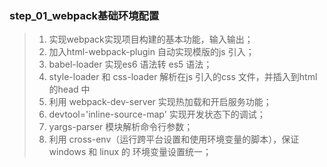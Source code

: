 ### step_01_webpack基础环境配置

> 1. 实现webpack实现项目构建的基本功能，输入输出；
> 2. 加入html-webpack-plugin 自动实现模版的js 引入；
> 3. babel-loader 实现es6 语法转 es5 语法；
> 4. style-loader 和 css-loader 解析在js 引入的css 文件，并插入到html的head 中
> 5. 利用 webpack-dev-server 实现热加载和开启服务功能；
> 6. devtool='inline-source-map' 实现开发状态下的调试；
> 7. yargs-parser 模块解析命令行参数；
> 8. 利用 cross-env（运行跨平台设置和使用环境变量的脚本），保证windows 和 linux 的 环境变量设置统一；
